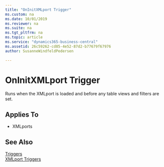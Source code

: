 ```yaml
---
title: "OnInitXMLport Trigger"
ms.custom: na
ms.date: 10/01/2019
ms.reviewer: na
ms.suite: na
ms.tgt_pltfrm: na
ms.topic: article
ms.service: "dynamics365-business-central"
ms.assetid: 26c59262-cd85-4e52-87d2-b77679f67976
author: SusanneWindfeldPedersen
 
---
```




# OnInitXMLport Trigger
Runs when the XMLport is loaded and before any table views and filters are set.  
  
## Applies To  
- XMLports  
  
## See Also  
 [Triggers](devenv-triggers.md)  
 [XMLport Triggers](devenv-xmlport-triggers.md)  